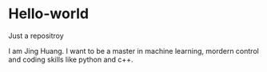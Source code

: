 # Hello-world
Just a repositroy

I am Jing Huang. 
I want to be a master in machine learning, mordern control and coding skills like python and c++.
